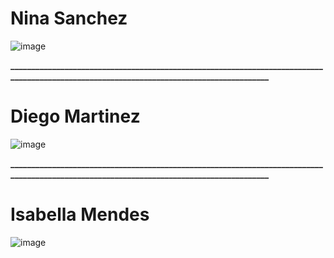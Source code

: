 # Nina Sanchez
![image](https://github.com/GustavoBraun/InovaTech-Solutions/assets/78860084/8f288f54-c5d4-4a00-8cb3-5aa6f66da50e)

**_________________________________________________________________________________________________________________________________________**

# Diego Martinez
![image](https://github.com/GustavoBraun/InovaTech-Solutions/assets/78860084/925d0427-4477-4c25-a635-7d352cdccd0b)

**_________________________________________________________________________________________________________________________________________**

# Isabella Mendes
![image](https://github.com/GustavoBraun/InovaTech-Solutions/assets/78860084/eaec8e40-b29f-4fd7-bc3d-ef17927f5ee3)
